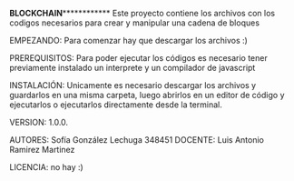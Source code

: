 ******************BLOCKCHAIN******************************
Este proyecto contiene los archivos con los codigos necesarios para crear y manipular  una cadena de bloques 

EMPEZANDO:
Para comenzar hay que descargar los archivos :)

PREREQUISITOS:
Para poder ejecutar los códigos es necesario tener previamente instalado un interprete y un compilador de javascript

INSTALACIÓN:
Unicamente es necesario descargar los archivos y guardarlos en una misma carpeta, luego abrirlos en un editor de código y ejecutarlos o ejecutarlos directamente desde la terminal.

VERSION:
1.0.0.

AUTORES:
Sofía González Lechuga 348451
DOCENTE: Luis Antonio Ramirez Martinez

LICENCIA:
no hay :)


